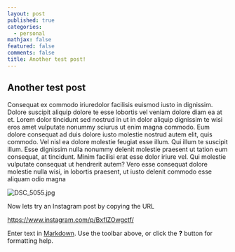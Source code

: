 ```yaml
---
layout: post
published: true
categories:
  - personal
mathjax: false
featured: false
comments: false
title: Another test post!
---
```

## Another test post

Consequat ex commodo iriuredolor facilisis euismod iusto in dignissim. Dolore suscipit aliquip dolore te esse lobortis vel veniam dolore diam ea at et. Lorem dolor tincidunt sed nostrud in ut in dolor aliquip dignissim te wisi eros amet vulputate nonummy sciurus ut enim magna commodo. Eum dolore consequat ad duis dolore iusto molestie nostrud autem elit, quis commodo. Vel nisl ea dolore molestie feugiat esse illum. Qui illum te suscipit illum. Esse dignissim nulla nonummy delenit molestie praesent ut tation eum consequat, at tincidunt. Minim facilisi erat esse dolor iriure vel. Qui molestie vulputate consequat ut hendrerit autem? Vero esse consequat dolore molestie nulla wisi, in lobortis praesent, ut iusto delenit commodo esse aliquam odio magna

![DSC_5055.jpg]({{site.baseurl}}/images/DSC_5055.jpg)

Now lets try an Instagram post by copying the URL

https://www.instagram.com/p/BxflZOwgctf/

Enter text in [Markdown](http://daringfireball.net/projects/markdown/). Use the toolbar above, or click the **?** button for formatting help.
